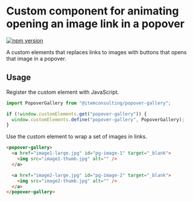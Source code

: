 # Custom component for animating opening an image link in a popover

[![npm version](https://badge.fury.io/js/@itemconsulting%2Fpopover-gallery.svg)](https://badge.fury.io/js/@itemconsulting%2Fpopover-gallery)

A custom elements that replaces links to images with buttons that opens that image in a popover.

## Usage

Register the custom element with JavaScript.

```javascript
import PopoverGallery from "@itemconsulting/popover-gallery";

if (!window.customElements.get("popover-gallery")) {
  window.customElements.define("popover-gallery", PopoverGallery);
}
```

Use the custom element to wrap a set of images in links.

```html
<popover-gallery>
  <a href="image1-large.jpg" id="pg-image-1" target="_blank">
    <img src="image1-thumb.jpg" alt="" />
  </a>

  <a href="image2-large.jpg" id="pg-image-2" target="_blank">
    <img src="image2-thumb.jpg" alt="" />
  </a>
</popover-gallery>
```

